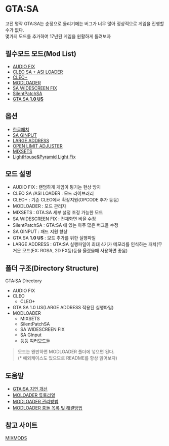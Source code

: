 # GTA:SA
고전 명작 GTA:SA는 순정으로 돌리기에는 버그가 너무 많아 정상적으로 게임을 진행할수가 없다.    
몇가지 모드를 추가하여 17년된 게임을 원활하게 돌려보자

## 필수모드 모드(Mod List)
- [AUDIO FIX]()
- [CLEO SA + ASI LOADER](https://cleo.li/)
- [CLEO+](https://www.mixmods.com.br/2020/03/CLEOPlus.html)
- [MODLOADER](https://www.gtagarage.com/mods/show.php?id=25377)
- [SA WIDESCREEN FIX](https://thirteenag.github.io/wfp)
- [SilentPatchSA](https://gtaforums.com/topic/669045-silentpatch/)
- [GTA SA **1.0 US**](https://www.gtagarage.com/mods/show.php?id=28766) 

## 옵션
- [한글패치](https://nightly.tistory.com/101)
- [SA GINPUT](https://www.mixmods.com.br/2020/04/iii-vc-sa-ginput.html)
- [LARGE ADDRESS](https://www.mixmods.com.br/2016/09/largeaddress-reconhecer-4-gb-ram.html)  
- [OPEN LIMIT ADJUSTER](https://github.com/ThirteenAG/III.VC.SA.LimitAdjuster)
- [MIXSETS](https://www.mixmods.com.br/2019/08/mod-mixsets.html)  
- [LightHouse&Pyramid Light Fix](https://www.mixmods.com.br/2020/01/lighthouse-pyramid-fix.html)



## 모드 설명
- AUDIO FIX : 랜덤하게 게임이 튕기는 현상 방지
- CLEO SA /ASI LOADER : 모드 라이브러리
- CLEO+ : 기존 CLEO에서 확장지원(OPCODE 추가 등등)
- MODLOADER : 모드 관리자
- MIXSETS : GTA:SA 세부 설정 조정 가능한 모드
- SA WIDESCREEN FIX : 전체화면 비율 수정
- SilentPatchSA : GTA:SA 에 있는 아주 많은 버그들 수정
- SA GINPUT : 패드 지원 향상
- GTA SA **1.0 US** : 모드 추가를 위한 실행파일 
- LARGE ADDRESS : GTA:SA 실행파일이 최대 4기가 메모리를 인식하는 패치(무거운 모드(EX: ROSA, 2D FX등)등을 올렸을때 사용하면 좋음)

## 폴더 구조(Directory Structure)
GTA:SA Directory
- AUDIO FIX
- CLEO
    - CLEO+  
- GTA SA 1.0 US(LARGE ADDRESS 적용된 실행파일)     
- MODLOADER
    - MIXSETS
    - SilentPatchSA
    - SA WIDESCREEN FIX
    - SA GInput
    - 등등 여러모드들
>모드는 왠만하면 MODLOADER 폴더에 넣으면 된다.  
(* 예외케이스도 있으므로 README를 항상 읽어보자) 

## 도움말
- [GTA:SA 지연 개선](https://www.mixmods.com.br/2017/01/como-tirar-o-lag-do-gta-aumentar-fps.html)  
- [MOLOADER 튜토리얼](https://www.mixmods.com.br/2015/07/tutorial-dicas-tudo-sobre-mod-loader.html)  
- [MODLOADER 관리방법](https://www.mixmods.com.br/2018/08/dicas-de-como-cuidar-do-seu-gta.html)
- [MODLOADER 충돌 목록 및 해결방법](https://www.mixmods.com.br/p/lista-de-crash-e-solucoes.html)  

## 참고 사이트
[MIXMODS](https://www.mixmods.com)